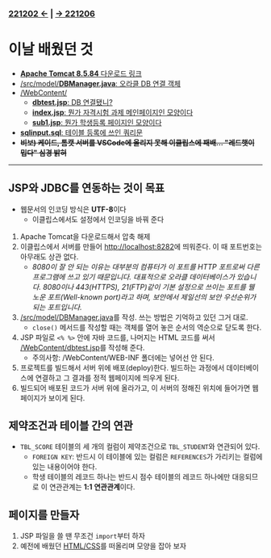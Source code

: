 ﻿### [221202 ←](/221011-221202_JAVA_BASICS/22-11/221202/) | [→ 221206](/221205-_JSP/221206/)

# 이날 배웠던 것

- [**Apache Tomcat 8.5.84** 다운로드 링크](https://dlcdn.apache.org/tomcat/tomcat-8/v8.5.84/bin/apache-tomcat-8.5.84-windows-x64.zip)
- [/src/model/**DBManager.java**: 오라클 DB 연결 객체](/221205-_JSP/221205/jspstudy56/HighScore/src/model/DBManager.java)
- [/WebContent/](/221205-_JSP/221205/jspstudy56/HighScore/WebContent/)
    - [**dbtest.jsp**: DB 연결됐니?](/221205-_JSP/221205/jspstudy56/HighScore/WebContent/dbtest.jsp)
    - [**index.jsp**: 뭔가 자격시험 과제 메인페이지인 모양이다](/221205-_JSP/221205/jspstudy56/HighScore/WebContent/index.jsp)
    - [**sub1.jsp**: 뭔가 학생등록 페이지인 모양이다](/221205-_JSP/221205/jspstudy56/HighScore/WebContent/dbtest.jsp)
- [**sqlinput.sql**: 테이블 등록에 쓰인 쿼리문](/221205-_JSP/221205/sqlinput.sql)
- ~~**비보) 케이드, 톰캣 서버를 VSCode에 올리지 못해 이클립스에 패배... "레드햇이 밉다" 심경 밝혀**~~

---


## JSP와 JDBC를 연동하는 것이 목표

- 웹문서의 인코딩 방식은 **UTF-8**이다
    - 이클립스에서도 설정에서 인코딩을 바꿔 준다
1. Apache Tomcat을 다운로드해서 압축 해제
1. 이클립스에서 서버를 만들어 <http://localhost:8282>에 띄워준다. 이 때 포트번호는 아무래도 상관 없다.
    - *8080이 잘 안 되는 이유는 대부분의 컴퓨터가 이 포트를 HTTP 포트로써 다른 프로그램에 쓰고 있기 때문입니다. 대표적으로 오라클 데이터베이스가 있습니다. 8080이나 443(HTTPS), 21(FTP)같이 기본 설정으로 쓰이는 포트를 웰 노운 포트(Well-known port)라고 하며, 보안에서 제일선의 보안 우선순위가 되는 포트입니다.*
1. [/src/model/DBManager.java](/221205-_JSP/221205/jspstudy56/HighScore/src/model/DBManager.java)를 작성. 쓰는 방법은 기억하고 있던 그거 대로.
    - `close()` 메서드를 작성할 때는 객체를 열어 놓은 순서의 역순으로 닫도록 한다.
1. JSP 파일로 `<% %>` 안에 자바 코드를, 나머지는 HTML 코드를 써서 [/WebContent/dbtest.jsp](/221205-_JSP/221205/jspstudy56/HighScore/WebContent/dbtest.jsp)를 작성해 준다.
    - 주의사항: /WebContent/WEB-INF 폴더에는 넣어선 안 된다.
1. 프로젝트를 빌드해서 서버 위에 배포(deploy)한다. 빌드하는 과정에서 데이터베이스에 연결하고 그 결과를 정적 웹페이지에 띄우게 된다.
1. 빌드되어 배포된 코드가 서버 위에 올라가고, 이 서버의 정해진 위치에 들어가면 웹페이지가 보이게 된다.

## 제약조건과 테이블 간의 연관

- `TBL_SCORE` 테이블의 세 개의 컬럼이 제약조건으로 `TBL_STUDENT`와 연관되어 있다.
    - `FOREIGN KEY`: 반드시 이 테이블에 있는 컬럼은 `REFERENCES`가 가리키는 컬럼에 있는 내용이어야 한다.
    - 학생 테이블의 레코드 하나는 반드시 점수 테이블의 레코드 하나에만 대응되므로 이 연관관계는 **1:1 연관관계**이다.

## 페이지를 만들자

1. JSP 파일을 쓸 땐 무조건 `import`부터 하자
1. 예전에 배웠던 [HTML/CSS](/220926-221007_HTMLCSS/)를 떠올리며 모양을 잡아 보자